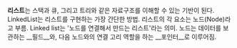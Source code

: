 **리스트**는 스택과 큐, 그리고 트리와 같은 자료구조를 이해할 수 있는 기반이 된다.
LinkedList는 리스트를 구현하는 가장 간단한 방법.
리스트의 각 요소는 노드(Node)라고 부름. Linked list는 '노드를 연결해서 만드는 리스트'라는 의미.
노드는 데이터를 보관하는 __필드__와, 다음 노드와의 연결 고리 역할을 하는 __포인터__로 이루어짐.
